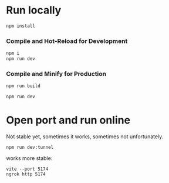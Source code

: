 # Run locally

```sh
npm install
```

### Compile and Hot-Reload for Development

```sh
npm i
npm run dev
```

### Compile and Minify for Production

```sh
npm run build
```

```sh
npm run dev
```

# Open port and run online

Not stable yet, sometimes it works, sometimes not unfortunately.

```
npm run dev:tunnel
```

works more stable:
```
vite --port 5174
ngrok http 5174                                                                                                                                                                
```